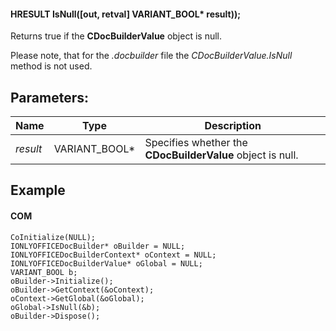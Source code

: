 #### HRESULT IsNull(\[out, retval] VARIANT\_BOOL\* result));

Returns true if the **CDocBuilderValue** object is null.

Please note, that for the *.docbuilder* file the *CDocBuilderValue.IsNull* method is not used.

## Parameters:

| Name     | Type            | Description                                                |
| -------- | --------------- | ---------------------------------------------------------- |
| *result* | VARIANT\_BOOL\* | Specifies whether the **CDocBuilderValue** object is null. |

## Example

#### COM

```
CoInitialize(NULL);
IONLYOFFICEDocBuilder* oBuilder = NULL;
IONLYOFFICEDocBuilderContext* oContext = NULL;
IONLYOFFICEDocBuilderValue* oGlobal = NULL;
VARIANT_BOOL b;
oBuilder->Initialize();
oBuilder->GetContext(&oContext);
oContext->GetGlobal(&oGlobal);
oGlobal->IsNull(&b);
oBuilder->Dispose();
```
